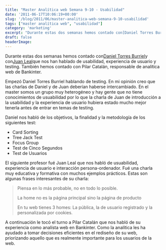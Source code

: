 ```yaml
---
title: "Master Analítica web Semana 9-10 - Usabilidad"
date: '2011-06-17T10:06:19+00:00'
slug: '/blog/2011/06/master-analitica-web-semana-9-10-usabilidad'
tags: ["master analítica web", "usabilidad"]
category: 'marketing'
excerpt: "Durante estas dos semanas hemos contado con[Daniel Torres Burriel]( consultor usabilidad)y con[Juan Leal]( Ergonomía, u..."
draft: false
headerImage:
---
```

Durante estas dos semanas hemos contado con[Daniel Torres Burriel](http://www.linkedin.com/in/torresburriel "consultor usabilidad")y con[Juan Leal](http://www.linkedin.com/in/seisdeagosto "Ergonomía, usabilidad e interacción")que nos han hablado de usabilidad, experiencia de usuario y testing. También hemos contado con Pilar Catalán, responsable de analítica web de Bankinter.

Empezó Daniel Torres Burriel hablando de testing. En mi opinión creo que las charlas de Daniel y de Juan deberían haberse intercambiado. En el master somos un grupo muy heterogéneo y hay gente que no tiene conocimientos de usuabilidad por lo que la charla de Juan de introducción a la usabilidad y la experiencia de usuario hubiera estado mucho mejor tenerla antes de entrar en temas de testing.

Daniel nos habló de los objetivos, la finalidad y la metodología de los siguientes test:

- Card Sorting
- Tree Jack Test
- Focus Group
- Test de Cinco Segundos
- Test de Usuarios

El siguiente profesor fué Juan Leal que nos habló de usuabilidad, experiencia de usuario e interacción persona-ordenador. Fué una charla muy educativa y formativa con muchos ejemplos prácticos. Estas son algunas frases interesantes de su charla:

> Piensa en lo más probable, no en todo lo posible.
>
> La home no es la página principal sino la página de producto
>
> En tu web tienes 3 homes: La pública, la de usuario registrado y la personalizada por cookies.



A continuación le tocó el turno a Pilar Catalán que nos habló de su experiencia como analísta web en Bankinter.  Como la analítica les ha ayudado a tomar decisiones eficientes en el rediseño de su web, priorizando aquello que es realmente importante para los usuarios de la web.
